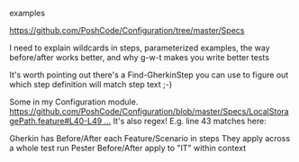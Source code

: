 examples

https://github.com/PoshCode/Configuration/tree/master/Specs


I need to explain wildcards in steps, parameterized examples, the way before/after works better, and why g-w-t makes you write better tests

It's worth pointing out there's a Find-GherkinStep you can use to figure out which step definition will match step text ;-)

Some <examples> in my Configuration module.
https://github.com/PoshCode/Configuration/blob/master/Specs/LocalStoragePath.feature#L40-L49 … 
It's also regex! E.g. line 43 matches here:

Gherkin has Before/After each Feature/Scenario in steps
They apply across a whole test run
Pester Before/After apply to "IT" within context

